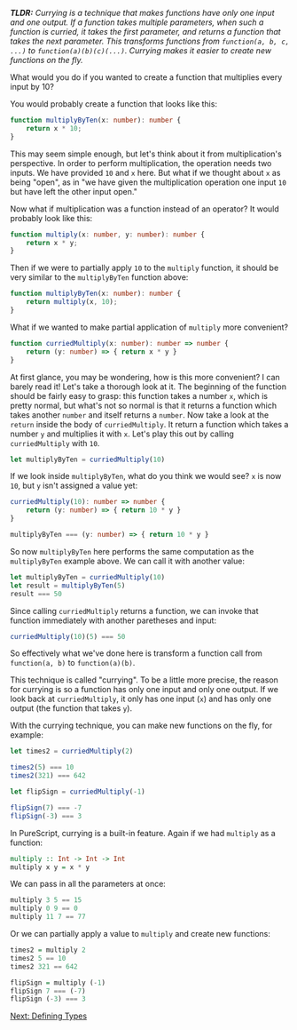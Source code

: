 ***TLDR:*** *Currying is a technique that makes functions have only one input and one output. If a function takes multiple parameters, when such a function is curried, it takes the first parameter, and returns a function that takes the next parameter. This transforms functions from `function(a, b, c, ...)` to `function(a)(b)(c)(...)`. Currying makes it easier to create new functions on the fly.*

What would you do if you wanted to create a function that multiplies every input by 10?

You would probably create a function that looks like this:
```typescript
function multiplyByTen(x: number): number {
    return x * 10;
}
```

This may seem simple enough, but let's think about it from multiplication's perspective. In order to perform multiplication, the operation needs two inputs. We have provided `10` and `x` here. But what if we thought about `x` as being "open", as in "we have given the multiplication operation one input `10` but have left the other input open."

Now what if multiplication was a function instead of an operator? It would probably look like this:
```typescript
function multiply(x: number, y: number): number {
    return x * y;
}
```

Then if we were to partially apply `10` to the `multiply` function, it should be very similar to the `multiplyByTen` function above:
```typescript
function multiplyByTen(x: number): number {
    return multiply(x, 10);
}
```

What if we wanted to make partial application of `multiply` more convenient?
```typescript
function curriedMultiply(x: number): number => number {
    return (y: number) => { return x * y }
}
```

At first glance, you may be wondering, how is this more convenient? I can barely read it! Let's take a thorough look at it. The beginning of the function should be fairly easy to grasp: this function takes a number `x`, which is pretty normal, but what's not so normal is that it returns a function which takes another `number` and itself returns a `number`. Now take a look at the `return` inside the body of `curriedMultiply`. It return a function which takes a number `y` and multiplies it with `x`. Let's play this out by calling `curriedMultiply` with `10`.

```typescript
let multiplyByTen = curriedMultiply(10)
```

If we look inside `multiplyByTen`, what do you think we would see? `x` is now `10`, but `y` isn't assigned a value yet:
```typescript
curriedMultiply(10): number => number {
    return (y: number) => { return 10 * y }
}

multiplyByTen === (y: number) => { return 10 * y }
```

So now `multiplyByTen` here performs the same computation as the `multiplyByTen` example above. We can call it with another value:
```typescript
let multiplyByTen = curriedMultiply(10)
let result = multiplyByTen(5)
result === 50
```

Since calling `curriedMultiply` returns a function, we can invoke that function immediately with another paretheses and input:
```typescript
curriedMultiply(10)(5) === 50
```

So effectively what we've done here is transform a function call from `function(a, b)` to `function(a)(b)`.

This technique is called "currying". To be a little more precise, the reason for currying is so a function has only one input and only one output. If we look back at `curriedMultiply`, it only has one input (`x`) and has only one output (the function that takes `y`).

With the currying technique, you can make new functions on the fly, for example:
```typescript
let times2 = curriedMultiply(2)

times2(5) === 10
times2(321) === 642

let flipSign = curriedMultiply(-1)

flipSign(7) === -7
flipSign(-3) === 3
```

In PureScript, currying is a built-in feature. Again if we had `multiply` as a function:
```purescript
multiply :: Int -> Int -> Int
multiply x y = x * y
```

We can pass in all the parameters at once:
```purescript
multiply 3 5 == 15
multiply 0 9 == 0
multiply 11 7 == 77
```

Or we can partially apply a value to `multiply` and create new functions:

```purescript
times2 = multiply 2
times2 5 == 10
times2 321 == 642

flipSign = multiply (-1)
flipSign 7 === (-7)
flipSign (-3) === 3
```

[Next: Defining Types](./defining-types.md)